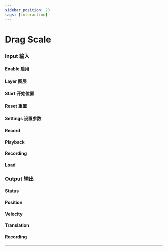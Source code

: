 ```yaml
---
sidebar_position: 20
tags: [interaction]
---
```


# Drag Scale



### Input 输入

#### Enable 启用

#### Layer 图层

#### Start 开始位置

#### Reset 重置

#### Settings 设置参数

#### Record

#### Playback

#### Recording

#### Load


### Output 输出

#### Status

#### Position

#### Velocity

#### Translation

#### Recording



------
